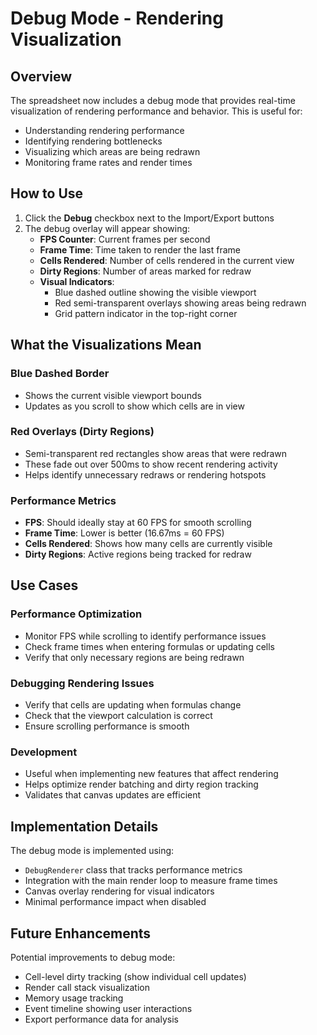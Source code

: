 # Debug Mode - Rendering Visualization

## Overview

The spreadsheet now includes a debug mode that provides real-time visualization of rendering performance and behavior. This is useful for:

- Understanding rendering performance
- Identifying rendering bottlenecks
- Visualizing which areas are being redrawn
- Monitoring frame rates and render times

## How to Use

1. Click the **Debug** checkbox next to the Import/Export buttons
2. The debug overlay will appear showing:
   - **FPS Counter**: Current frames per second
   - **Frame Time**: Time taken to render the last frame
   - **Cells Rendered**: Number of cells rendered in the current view
   - **Dirty Regions**: Number of areas marked for redraw
   - **Visual Indicators**: 
     - Blue dashed outline showing the visible viewport
     - Red semi-transparent overlays showing areas being redrawn
     - Grid pattern indicator in the top-right corner

## What the Visualizations Mean

### Blue Dashed Border
- Shows the current visible viewport bounds
- Updates as you scroll to show which cells are in view

### Red Overlays (Dirty Regions)
- Semi-transparent red rectangles show areas that were redrawn
- These fade out over 500ms to show recent rendering activity
- Helps identify unnecessary redraws or rendering hotspots

### Performance Metrics
- **FPS**: Should ideally stay at 60 FPS for smooth scrolling
- **Frame Time**: Lower is better (16.67ms = 60 FPS)
- **Cells Rendered**: Shows how many cells are currently visible
- **Dirty Regions**: Active regions being tracked for redraw

## Use Cases

### Performance Optimization
- Monitor FPS while scrolling to identify performance issues
- Check frame times when entering formulas or updating cells
- Verify that only necessary regions are being redrawn

### Debugging Rendering Issues
- Verify that cells are updating when formulas change
- Check that the viewport calculation is correct
- Ensure scrolling performance is smooth

### Development
- Useful when implementing new features that affect rendering
- Helps optimize render batching and dirty region tracking
- Validates that canvas updates are efficient

## Implementation Details

The debug mode is implemented using:
- `DebugRenderer` class that tracks performance metrics
- Integration with the main render loop to measure frame times
- Canvas overlay rendering for visual indicators
- Minimal performance impact when disabled

## Future Enhancements

Potential improvements to debug mode:
- Cell-level dirty tracking (show individual cell updates)
- Render call stack visualization
- Memory usage tracking
- Event timeline showing user interactions
- Export performance data for analysis
